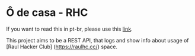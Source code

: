 # Ô de casa - RHC

If you want to read this in pt-br, please use this [link](README-PT.md).

This project aims to be a REST API, that logs and show info about usage of [Raul Hacker Club] (https://raulhc.cc/) space.  
